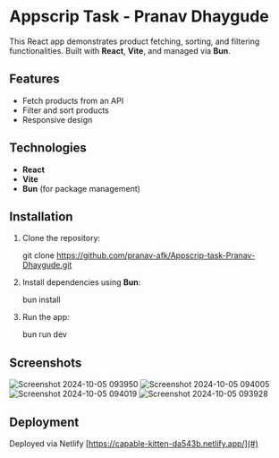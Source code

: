 # Appscrip Task - Pranav Dhaygude

This React app demonstrates product fetching, sorting, and filtering functionalities. Built with **React**, **Vite**, and managed via **Bun**.

## Features

- Fetch products from an API
- Filter and sort products
- Responsive design

## Technologies

- **React**
- **Vite**
- **Bun** (for package management)

## Installation

1. Clone the repository:
   
   git clone https://github.com/pranav-afk/Appscrip-task-Pranav-Dhaygude.git
   
2. Install dependencies using **Bun**:

   bun install

3. Run the app:

   bun run dev


## Screenshots
![Screenshot 2024-10-05 093950](https://github.com/user-attachments/assets/d05fd809-b381-4cc1-ae79-54b30956eab8)
![Screenshot 2024-10-05 094005](https://github.com/user-attachments/assets/75dd3c57-e9d0-411d-bed4-3c9782822e67)
![Screenshot 2024-10-05 094019](https://github.com/user-attachments/assets/6c0ec5ee-c59c-41bb-a605-78b8280be856)
![Screenshot 2024-10-05 093928](https://github.com/user-attachments/assets/46e7b6d0-c00a-4924-8332-c6ea50231cdf)


## Deployment

Deployed via Netlify [https://capable-kitten-da543b.netlify.app/](#) 
